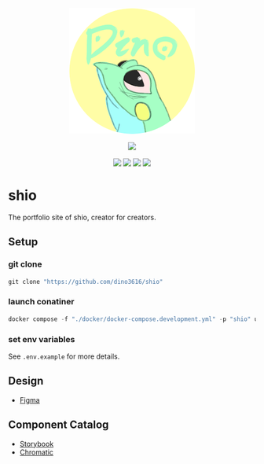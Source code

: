 <!-- markdownlint-disable MD033 MD041 -->

<div align="center">
  <img src="./doc/favicon.png" width="256px" />
</div>

<p align="center">
  <a href="https://skillicons.dev">
    <img src="https://skillicons.dev/icons?i=ts,nextjs,react,tailwind,nestjs,prisma,mongodb,jest,graphql,docker,vscode,githubactions" />
  </a>
</p>

<p align="center">
  <img src="https://img.shields.io/badge/license-MIT-orange" />
  <img src="https://img.shields.io/badge/codespaces-available-brightgreen" />
  <img src="https://img.shields.io/badge/gitpod-available-brightgreen" />
  <img src="https://img.shields.io/badge/ghcr-available-brightgreen" />
</p>

# shio

The portfolio site of shio, creator for creators.

## Setup

### git clone

```powershell
git clone "https://github.com/dino3616/shio"
```

### launch conatiner

```powershell
docker compose -f "./docker/docker-compose.development.yml" -p "shio" up -d
```

### set env variables

See `.env.example` for more details.

## Design

- [Figma](https://www.figma.com/file/wIpzL4L6xxDhB7TGejMBBk/shio.studio?type=design&node-id=0%3A1&t=NCMus2qNahWHhVM7-1)

## Component Catalog

- [Storybook](https://main--638d5245f83a0dc73205cd8e.chromatic.com)
- [Chromatic](https://www.chromatic.com/library?appId=638d5245f83a0dc73205cd8e&branch=main)
